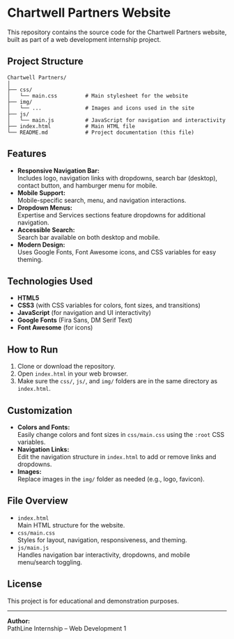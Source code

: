 # Chartwell Partners Website

This repository contains the source code for the Chartwell Partners website, built as part of a web development internship project.

## Project Structure

```
Chartwell Partners/
│
├── css/
│   └── main.css         # Main stylesheet for the website
├── img/
│   └── ...              # Images and icons used in the site
├── js/
│   └── main.js          # JavaScript for navigation and interactivity
├── index.html           # Main HTML file
└── README.md            # Project documentation (this file)
```

## Features

- **Responsive Navigation Bar:**  
  Includes logo, navigation links with dropdowns, search bar (desktop), contact button, and hamburger menu for mobile.
- **Mobile Support:**  
  Mobile-specific search, menu, and navigation interactions.
- **Dropdown Menus:**  
  Expertise and Services sections feature dropdowns for additional navigation.
- **Accessible Search:**  
  Search bar available on both desktop and mobile.
- **Modern Design:**  
  Uses Google Fonts, Font Awesome icons, and CSS variables for easy theming.

## Technologies Used

- **HTML5**
- **CSS3** (with CSS variables for colors, font sizes, and transitions)
- **JavaScript** (for navigation and UI interactivity)
- **Google Fonts** (Fira Sans, DM Serif Text)
- **Font Awesome** (for icons)

## How to Run

1. Clone or download the repository.
2. Open `index.html` in your web browser.
3. Make sure the `css/`, `js/`, and `img/` folders are in the same directory as `index.html`.

## Customization

- **Colors and Fonts:**  
  Easily change colors and font sizes in `css/main.css` using the `:root` CSS variables.
- **Navigation Links:**  
  Edit the navigation structure in `index.html` to add or remove links and dropdowns.
- **Images:**  
  Replace images in the `img/` folder as needed (e.g., logo, favicon).

## File Overview

- `index.html`  
  Main HTML structure for the website.
- `css/main.css`  
  Styles for layout, navigation, responsiveness, and theming.
- `js/main.js`  
  Handles navigation bar interactivity, dropdowns, and mobile menu/search toggling.

## License

This project is for educational and demonstration purposes.

---

**Author:**  
PathLine Internship – Web Development 1